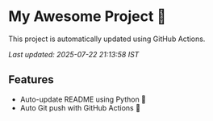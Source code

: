# My Awesome Project 🚀

This project is automatically updated using GitHub Actions.

_Last updated: 2025-07-22 21:13:58 IST_

## Features
- Auto-update README using Python 🐍
- Auto Git push with GitHub Actions 🤖
